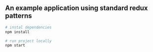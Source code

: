 ## An example application using standard redux patterns

```bash
# instal dependencies
npm install

# run project locally
npm start
```
